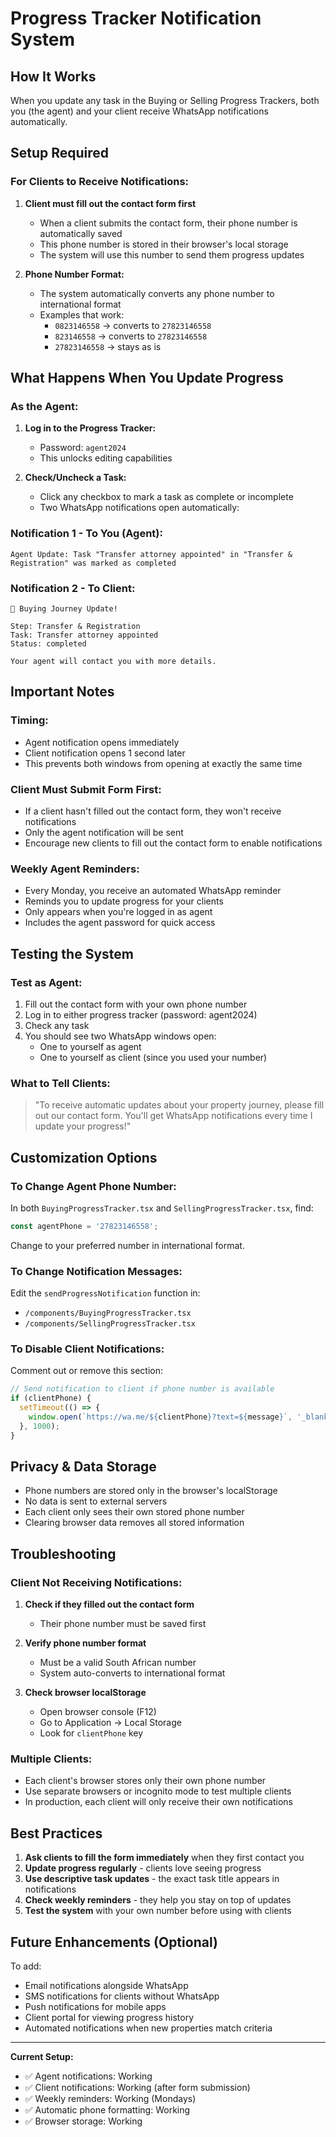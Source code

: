 # Progress Tracker Notification System

## How It Works

When you update any task in the Buying or Selling Progress Trackers, both you (the agent) and your client receive WhatsApp notifications automatically.

## Setup Required

### For Clients to Receive Notifications:

1. **Client must fill out the contact form first**
   - When a client submits the contact form, their phone number is automatically saved
   - This phone number is stored in their browser's local storage
   - The system will use this number to send them progress updates

2. **Phone Number Format:**
   - The system automatically converts any phone number to international format
   - Examples that work:
     - `0823146558` → converts to `27823146558`
     - `823146558` → converts to `27823146558`
     - `27823146558` → stays as is

## What Happens When You Update Progress

### As the Agent:

1. **Log in to the Progress Tracker:**
   - Password: `agent2024`
   - This unlocks editing capabilities

2. **Check/Uncheck a Task:**
   - Click any checkbox to mark a task as complete or incomplete
   - Two WhatsApp notifications open automatically:

### Notification 1 - To You (Agent):
```
Agent Update: Task "Transfer attorney appointed" in "Transfer & Registration" was marked as completed
```

### Notification 2 - To Client:
```
🏡 Buying Journey Update!

Step: Transfer & Registration
Task: Transfer attorney appointed
Status: completed

Your agent will contact you with more details.
```

## Important Notes

### Timing:
- Agent notification opens immediately
- Client notification opens 1 second later
- This prevents both windows from opening at exactly the same time

### Client Must Submit Form First:
- If a client hasn't filled out the contact form, they won't receive notifications
- Only the agent notification will be sent
- Encourage new clients to fill out the contact form to enable notifications

### Weekly Agent Reminders:
- Every Monday, you receive an automated WhatsApp reminder
- Reminds you to update progress for your clients
- Only appears when you're logged in as agent
- Includes the agent password for quick access

## Testing the System

### Test as Agent:

1. Fill out the contact form with your own phone number
2. Log in to either progress tracker (password: agent2024)
3. Check any task
4. You should see two WhatsApp windows open:
   - One to yourself as agent
   - One to yourself as client (since you used your number)

### What to Tell Clients:

> "To receive automatic updates about your property journey, please fill out our contact form. You'll get WhatsApp notifications every time I update your progress!"

## Customization Options

### To Change Agent Phone Number:
In both `BuyingProgressTracker.tsx` and `SellingProgressTracker.tsx`, find:
```javascript
const agentPhone = '27823146558';
```
Change to your preferred number in international format.

### To Change Notification Messages:
Edit the `sendProgressNotification` function in:
- `/components/BuyingProgressTracker.tsx`
- `/components/SellingProgressTracker.tsx`

### To Disable Client Notifications:
Comment out or remove this section:
```javascript
// Send notification to client if phone number is available
if (clientPhone) {
  setTimeout(() => {
    window.open(`https://wa.me/${clientPhone}?text=${message}`, '_blank');
  }, 1000);
}
```

## Privacy & Data Storage

- Phone numbers are stored only in the browser's localStorage
- No data is sent to external servers
- Each client only sees their own stored phone number
- Clearing browser data removes all stored information

## Troubleshooting

### Client Not Receiving Notifications:

1. **Check if they filled out the contact form**
   - Their phone number must be saved first

2. **Verify phone number format**
   - Must be a valid South African number
   - System auto-converts to international format

3. **Check browser localStorage**
   - Open browser console (F12)
   - Go to Application → Local Storage
   - Look for `clientPhone` key

### Multiple Clients:

- Each client's browser stores only their own phone number
- Use separate browsers or incognito mode to test multiple clients
- In production, each client will only receive their own notifications

## Best Practices

1. **Ask clients to fill the form immediately** when they first contact you
2. **Update progress regularly** - clients love seeing progress
3. **Use descriptive task updates** - the exact task title appears in notifications
4. **Check weekly reminders** - they help you stay on top of updates
5. **Test the system** with your own number before using with clients

## Future Enhancements (Optional)

To add:
- Email notifications alongside WhatsApp
- SMS notifications for clients without WhatsApp
- Push notifications for mobile apps
- Client portal for viewing progress history
- Automated notifications when new properties match criteria

---

**Current Setup:**
- ✅ Agent notifications: Working
- ✅ Client notifications: Working (after form submission)
- ✅ Weekly reminders: Working (Mondays)
- ✅ Automatic phone formatting: Working
- ✅ Browser storage: Working
